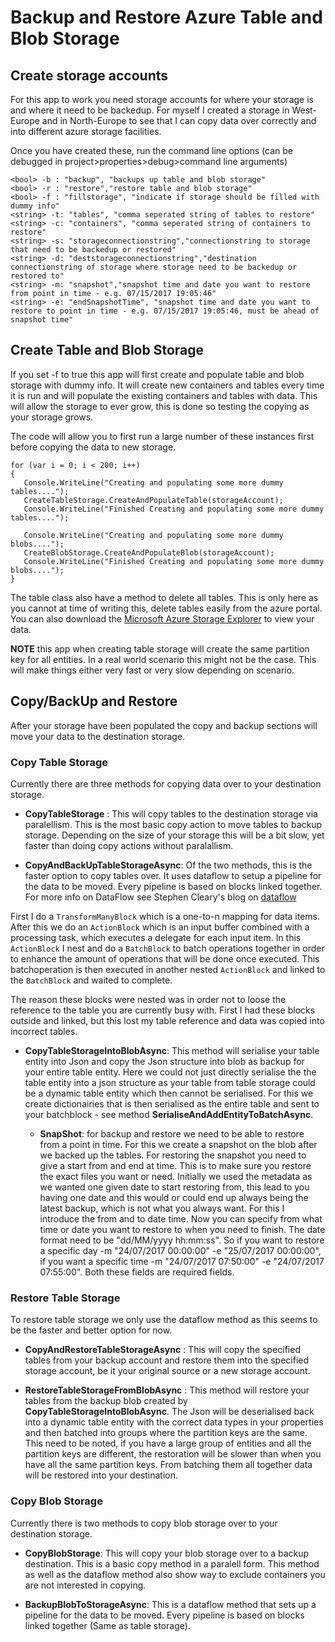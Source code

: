 # Backup and Restore Azure Table and Blob Storage

## Create storage accounts
For this app to work you need storage accounts for where your storage is and where it need to be backedup. For myself I created a storage in West-Europe and in North-Europe to see that I can copy data over correctly and into different azure storage facilities.

Once you have created these, run the command line options (can be debugged in project>properties>debug>command line arguments)

```
<bool> -b : "backup", "backups up table and blob storage"
<bool> -r : "restore","restore table and blob storage"
<bool> -f : "fillstorage", "indicate if storage should be filled with dummy info"
<string> -t: "tables", "comma seperated string of tables to restore"
<string> -c: "containers", "comma seperated string of containers to restore"
<string> -s: "storageconnectionstring","connectionstring to storage that need to be backedup or restored"
<string> -d: "deststorageconnectionstring","destination connectionstring of storage where storage need to be backedup or restored to"
<string> -m: "snapshot","snapshot time and date you want to restore from point in time - e.g. 07/15/2017 19:05:46"
<string> -e: "endSnapshotTime", "snapshot time and date you want to restore to point in time - e.g. 07/15/2017 19:05:46, must be ahead of snapshot time"
```

## Create Table and Blob Storage
If you set -f to true this app will first create and populate table and blob storage with dummy info. It will create new containers and tables every time it is run and will populate the existing containers and tables with data. This will allow the storage to ever grow, this is done so testing the copying as your storage grows. 

The code will allow you to first run a large number of these instances first before copying the data to new storage. 

```
for (var i = 0; i < 200; i++)
{                
   Console.WriteLine("Creating and populating some more dummy tables....");
   CreateTableStorage.CreateAndPopulateTable(storageAccount);
   Console.WriteLine("Finished Creating and populating some more dummy tables....");

   Console.WriteLine("Creating and populating some more dummy blobs....");
   CreateBlobStorage.CreateAndPopulateBlob(storageAccount);
   Console.WriteLine("Finished Creating and populating some more dummy blobs....");
}
```

The table class also have a method to delete all tables. This is only here as you cannot at time of writing this, delete tables easily from the azure portal. You can also download the [Microsoft Azure Storage Explorer](http://storageexplorer.com/) to view your data.

__NOTE__ this app when creating table storage will create the same partition key for all entities. In a real world scenario this might not be the case. This will make things either very fast or very slow depending on scenario.

## Copy/BackUp and Restore
After your storage have been populated the copy and backup sections will move your data to the destination storage.

### Copy Table Storage
Currently there are three methods for copying data over to your destination storage.

- __CopyTableStorage__ : This will copy tables to the destination storage via paralellism. This is the most basic copy action to move tables to backup storage. Depending on the size of your storage this will be a bit slow, yet faster than doing copy actions without paralallism.

- __CopyAndBackUpTableStorageAsync__: Of the two methods, this is the faster option to copy tables over. It uses dataflow to setup a pipeline for the data to be moved. Every pipeline is based on blocks linked together. For more info on DataFlow see Stephen Cleary's blog on [dataflow](https://blog.stephencleary.com/2012/09/introduction-to-dataflow-part-1.html)

First I do a ```TransformManyBlock``` which is a one-to-n mapping for data items. After this we do an ```ActionBlock``` which is an input buffer combined with a processing task, which executes a delegate for each input item. In this ```ActionBlock``` I nest and do a ```BatchBlock``` to batch operations together in order to enhance the amount of operations that will be done once executed. This batchoperation is then executed in another nested ```ActionBlock``` and linked to the ```BatchBlock``` and waited to complete.

The reason these blocks were nested was in order not to loose the reference to the table you are currently busy with. First I had these blocks outside and linked, but this lost my table reference and data was copied into incorrect tables.

- __CopyTableStorageIntoBlobAsync__: This method will serialise your table entity into Json and copy the Json structure into blob as backup for your entire table entity. Here we could not just directly serialise the the table entity into a json structure as your table from table storage could be a dynamic table entity which then cannot be serialised. For this we create dictionairies that is then serialised as the entire table and sent to your batchblock - see method __SerialiseAndAddEntityToBatchAsync__.

   - __SnapShot__: for backup and restore we need to be able to restore from a point in time. For this we create a snapshot on the blob after we backed up the tables. For restoring the snapshot you need to give a start from and end at time. This is to make sure you restore the exact files you want or need. Initially we used the metadata as we wanted one given date to start restoring from, this lead to you having one date and this would or could end up always being the latest backup, which is not what you always want. For this I introduce the from and to date time. Now you can specify from what time or date you want to restore to when you need to finish. The date format need to be "dd/MM/yyyy hh:mm:ss". So if you want to restore a specific day -m "24/07/2017 00:00:00" -e "25/07/2017 00:00:00", if you want a specific time -m "24/07/2017 07:50:00" -e "24/07/2017 07:55:00". Both these fields are required fields.

### Restore Table Storage
To restore table storage we only use the dataflow method as this seems to be the faster and better option for now.

- __CopyAndRestoreTableStorageAsync__ : This will copy the specified tables from your backup account and restore them into the specified storage account, be it your original source or a new storage account.

- __RestoreTableStorageFromBlobAsync__ : This method will restore your tables from the backup blob created by __CopyTableStorageIntoBlobAsync__. The Json will be deserialised back into a dynamic table entity with the correct data types in your properties and then batched into groups where the partition keys are the same. This need to be noted, if you have a large group of entities and all the partition keys are different, the restoration will be slower than when you have all the same partition keys.
From batching them all together data will be restored into your destination.

### Copy Blob Storage
Currently there is two methods to copy blob storage over to your destination storage.

- __CopyBlobStorage__: This will copy your blob storage over to a backup destination. This is a basic copy method in a paralell form. This method as well as the dataflow method also show way to exclude containers you are not interested in copying.

- __BackupBlobToStorageAsync__: This is a dataflow method that sets up a pipeline for the data to be moved. Every pipeline is based on blocks linked together (Same as table storage).


